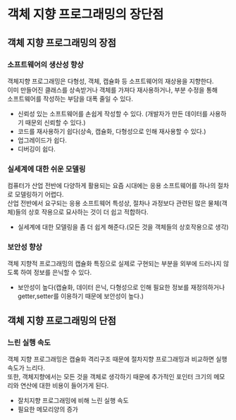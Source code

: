 # 객체 지향 프로그래밍의 장단점

## 객체 지향 프로그래밍의 장점
### 소프트웨어의 생산성 향상
객체지향 프로그래밍은 다형성, 객체, 캡슐화 등 소프트웨어의 재상용을 지향한다.  
이미 만들어진 클래스를 상속받거나 객체를 가져다 재사용하거나, 부분 수정을 통해  
소프트웨어를 작성하는 부담을 대폭 줄일 수 있다.

- 신뢰성 있는 소프트웨어를 손쉽게 작성할 수 있다. (개발자가 만든 데이터를 사용하기 때문외 신뢰할 수 있다.)
- 코드를 재사용하기 쉽다(상속, 캡슐화, 다형성으로 인해 재사용할 수 있다.)
- 업그레이드가 쉽다.
- 디버깅이 쉽다.

### 실세계에 대한 쉬운 모델링
컴퓨터가 산업 전반에 다양하게 활용되는 요즘 시대에는 응용 소프트웨어를 하나의 절차로 모델링하기 어렵다.  
산업 전반에서 요구되는 응용 소프트웨어 특성상, 절차나 과정보다 관련된 많은 물체(객체)들의 상호 작용으로 묘사하는 것이 더 쉽고 적합하다.

- 실세계에 대한 모델링을 좀 더 쉽게 해준다.(모든 것을 객체들의 상호작용으로 생각)

### 보안성 향상
객체 지향적 프로그래밍의 캡슐화 특징으로 실제로 구현되는 부분을 외부에 드러나지 않도록 하여 정보를 은닉할 수 있다.
- 보안성이 높다(캡슐화, 데이터 은닉, 다형성으로 인해 필요한 정보를 재정의하거나 getter,setter를 이용하기 때문에 보안성이 높다.)

## 객체 지향 프로그래밍의 단점
### 느린 실행 속도
객체 지향 프로그래밍은 캡슐화 격리구조 때문에 절차지향 프로그래밍과 비교하면 실행 속도가 느리다.  
또한, 객체지향에서는 모든 것을 객체로 생각하기 때문에 추가적인 포인터 크기의 메모리와 연산에 대한 비용이 들어가게 된다.
- 잘치지향 프로그래밍에 비해 느린 실행 속도
- 필요한 메모리양의 증가